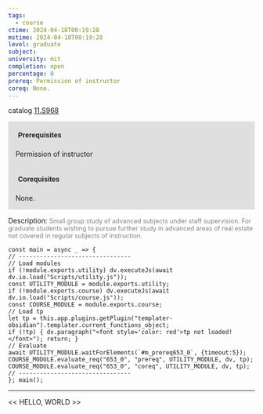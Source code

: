 ```yaml
---
tags:
  - course
ctime: 2024-04-18T00:19:28
mstime: 2024-04-18T00:19:28
level: graduate
subject: 
university: mit
completion: open
percentage: 0
prereq: Permission of instructor
coreq: None.
---
```


catalog [11.S968](http://student.mit.edu/catalog/m11c.html#11.S968)

<span style="display: block; padding: 15px; background-color: rgb(100, 100, 100, 0.2);"><font id="m_prereq653_0" style="display: block; font-family: Arial, sans-serif; font-weight: bold; padding: 5px">Prerequisites</font><br><span id="prereq653_0">Permission of instructor</span></span>
<span style="display: block; padding: 15px; background-color: rgb(100, 100, 100, 0.2);"><font id="m_coreq653_0" style="display: block; font-family: Arial, sans-serif; font-weight: bold; padding: 5px">Corequisites</font><br><span id="coreq653_0">None.</span></span>

<font style="">Description:</font>
<font style="color: grey; font-size: 0.8rem;">Small group study of advanced subjects under staff supervision.  For graduate students wishing to pursue further study in advanced areas of real estate not covered in regular subjects of instruction.</font>

```dataviewjs
const main = async _ => {
// --------------------------------
// Load modules
if (!module.exports.utility) dv.executeJs(await dv.io.load("Scripts/utility.js"));
const UTILITY_MODULE = module.exports.utility;
if (!module.exports.course) dv.executeJs(await dv.io.load("Scripts/course.js"));
const COURSE_MODULE = module.exports.course;
// Load tp
let tp = this.app.plugins.getPlugin("templater-obsidian").templater.current_functions_object;
if (!tp) { dv.paragraph("<font style='color: red'>tp not loaded!</font>"); return; }
// Evaluate
await UTILITY_MODULE.waitForElements(`#m_prereq653_0`, {timeout:5});
COURSE_MODULE.evaluate_req("653_0", "prereq", UTILITY_MODULE, dv, tp);
COURSE_MODULE.evaluate_req("653_0", "coreq", UTILITY_MODULE, dv, tp);
// --------------------------------
}; main();
```

---

<< HELLO, WORLD >>
